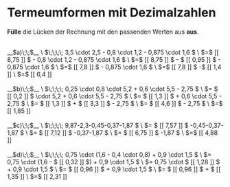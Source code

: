 <!--
version:  0.0.1
language: de


@style
main > *:not(:last-child) {
  margin-bottom: 3rem;
}

input {
    text-align: center;
}

.flex-container {
    display: flex;
    flex-wrap: wrap;
    align-items: stretch;
    gap: 20px;
}

.flex-child {
    flex: 1;
    min-width: 350px;
    margin-right: 20px;
}

@media (max-width: 400px) {
    .flex-child {
        flex: 100%;
        margin-right: 0;
    }
}
@end

formula: \carry   \textcolor{red}{\scriptsize #1}
formula: \digit   \rlap{\carry{#1}}\phantom{#2}#2
formula: \permil  \text{‰}

import: https://raw.githubusercontent.com/LiaTemplates/Tikz-Jax/main/README.md

script: https://cdn.jsdelivr.net/gh/LiaTemplates/Tikz-Jax@main/dist/index.js


tags: Terme, Dezimalzahlen, Vorrangsregeln, leicht, niedrig, Angeben

comment: Verrechne Schrittweise den Term. Lerne wie Termumformungen mit Dezimalzahlen niedergeschrieben werden.

author: Martin Lommatzsch

-->




# Termeumformen mit Dezimalzahlen

**Fülle** die Lücken der Rechnung mit den passenden Werten aus **aus**.

<section class="flex-container">

<div class="flex-child">
<br>
__$a)\;\;$__ \
$\;\;\;\; 3,5 \cdot 2,5 - 0,8 \cdot 1,2 - 0,875 \cdot 1,6 $ \
$=$ [[ 8,75 ]] $ - 0,8 \cdot 1,2 - 0,875 \cdot 1,6 $ \
$=$ [[ 8,75 ]] $ - $ [[ 0,95 ]] $ - 0,875 \cdot 1,6 $ \
$=$ [[ 7,8  ]] $ - 0,875 \cdot 1,6 $ \
$=$ [[ 7,8  ]] $ -$ [[ 1,4  ]] \
$=$ [[ 6,4  ]] 
<br>
</div> 
<div class="flex-child">
<br>
__$b)\;\;$__ \
$\;\;\;\; 0,25 \cdot 0,8 \cdot 5,2 + 0,6 \cdot 5,5 - 2,75 $ \
$= $ [[ 0,2  ]] $ \cdot 5,2 + 0,6 \cdot 5,5 - 2,75 $ \
$= $ [[ 1,3  ]] $ + 0,6 \cdot 5,5 - 2,75 $ \
$= $ [[ 1,3  ]] $ + $ [[ 3,3  ]] $ - 2,75 $ \
$= $ [[ 4,6  ]] $ - 2,75 $ \
$=$ [[ 1,85 ]] 
<br>
</div> 
<div class="flex-child">
<br>
__$c)\;\;$__ \
$\;\;\;\; 9,87-2,3-0,45-0,37-1,87 $ \
$= $ [[ 7,57  ]] $ -0,45-0,37-1,87 $ \
$= $ [[ 7,12  ]] $ -0,37-1,87 $ \
$= $ [[ 6,75  ]] $ -1,87 $ \
$=$ [[ 4,88  ]] 
<br>
</div> 
<div class="flex-child">
<br>
__$d)\;\;$__ \
$\;\;\;\; 0,75 \cdot (1,6 - 0,4 \cdot 0,8) + 0,9 \cdot 1,5 $ \
$= 0,75 \cdot (1,6 - $ [[ 0,32  ]] $) + 0,9 \cdot 1,5 $ \
$= 0,75 \cdot $ [[ 1,28  ]] $ + 0,9 \cdot 1,5 $ \
$= $ [[ 0,96  ]] $ + 0,9 \cdot 1,5 $ \
$= $ [[ 0,96  ]] $ + $ [[ 1,35  ]] \
$=$ [[ 2,31  ]] 
<br>
</div> 
</section>

<br>
<br>
<br>
<br>

